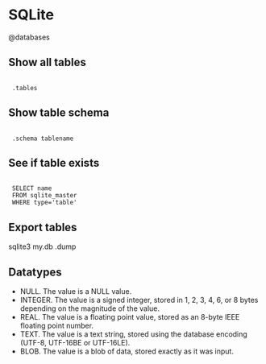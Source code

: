 # SQLite
@databases

Show all tables
---------------

```sqlite3

 .tables
```
Show table schema
-----------------

```sqlite3

 .schema tablename
```
See if table exists
-------------------

```sqlite3

 SELECT name 
 FROM sqlite_master
 WHERE type='table'
```
Export tables
-------------



  sqlite3 my.db .dump

Datatypes
---------


* NULL. The value is a NULL value.
* INTEGER. The value is a signed integer, stored in 1, 2, 3, 4, 6, or 8 bytes depending on the magnitude of the value.
* REAL. The value is a floating point value, stored as an 8-byte IEEE floating point number.
* TEXT. The value is a text string, stored using the database encoding (UTF-8, UTF-16BE or UTF-16LE).
* BLOB. The value is a blob of data, stored exactly as it was input.


